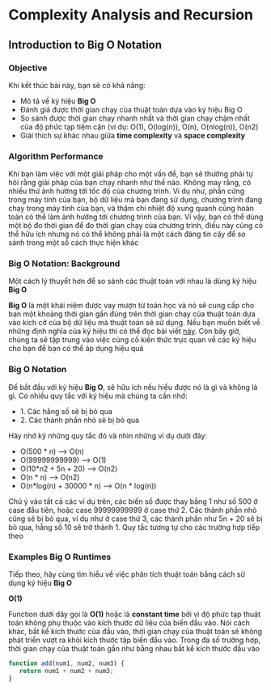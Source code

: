 <h1>Complexity Analysis and Recursion</h1>

<h2>Introduction to Big O Notation</h2>
<h3>Objective</h3>
<p>Khi kết thúc bài này, bạn sẽ có khả năng:</p>
<ul>
  <li>Mô tả về ký hiệu <strong>Big O</strong></li>
  <li>Đánh giá được thời gian chạy của thuật toán dựa vào ký hiệu Big O</li>
  <li>So sánh được thời gian chạy nhanh nhất và thời gian chạy chậm nhất của độ phức tạp tiệm cận (ví dụ: O(1), O(log(n)), O(n), O(nlog(n)), O(n2)</li>
  <li>Giải thích sự khác nhau giữa <strong>time complexity</strong> và <strong>space complexity</strong></li>
</ul>

<h3>Algorithm Performance</h3>
<p>Khi bạn làm việc với một giải pháp cho một vấn đề, bạn sẽ thường phải tự hỏi rằng giải pháp của bạn chạy nhanh như thế nào. Không may rằng, có nhiều thứ ảnh hưởng tới tốc độ của chương trình. Ví dụ như, phần cứng trong máy tính của bạn, bộ dữ liệu mà bạn đang sử dụng, chương trình đang chạy trong máy tính của bạn, và thậm chí nhiệt độ xung quanh cũng hoàn toàn có thể làm ảnh hưởng tới chương trình của bạn. Vì vậy, bạn có thể dùng một bộ đo thời gian để đo thời gian chạy của chương trình, điều này cũng có thể hữu ích nhưng nó có thể không phải là một cách đáng tin cậy để so sánh trong một số cách thực hiện khác</p>

<h3>Big O Notation: Background</h3>
<p>Một cách lý thuyết hơn để so sánh các thuật toán với nhau là dùng ký hiệu <strong>Big O</strong></p>
<p><strong>Big O</strong> là một khái niệm được vay mượn từ toán học và nó sẽ cung cấp cho bạn một khoảng thời gian gần đúng trên thời gian chạy của thuật toán dựa vào kích cỡ của bộ dữ liệu mà thuật toán sẽ sử dụng. Nếu bạn muốn biết về những định nghĩa của ký hiệu thì có thể đọc bài viết <a href="https://en.wikipedia.org/wiki/Big_O_notation">này</a>. Còn bây giờ, chúng ta sẽ tập trung vào việc củng cố kiến thức trực quan về các ký hiệu cho bạn để bạn có thể áp dụng hiệu quả</p>

<h3>Big O Notation</h3>
<p>Để bắt đầu với ký hiệu <strong>Big O</strong>, sẽ hữu ích nếu hiểu được nó là gì và không là gì. Có nhiều quy tắc với ký hiệu mà chúng ta cần nhớ:</p>

<ul>
  <li>1. Các hằng số sẽ bị bỏ qua</li>
  <li>2. Các thành phần nhỏ sẽ bị bỏ qua</li>
</ul>
<p>Hãy nhớ kỹ những quy tắc đó và nhìn những ví dụ dưới đây:</p>
<ul>
  <li>O(500 * n) --> O(n)</li>
  <li>O(99999999999) --> O(1)</li>
  <li>O(10*n2 + 5n + 20) --> O(n2)</li>
  <li>O(n * n) --> O(n2)</li>
  <li>O(n*log(n) + 30000 * n) --> O(n * log(n))</li>
</ul>

<p>Chú ý vào tất cả các ví dụ trên, các biến số được thay bằng 1 như số 500 ở case đầu tiên, hoặc case 99999999999 ở case thứ 2. Các thành phần nhỏ cũng sẽ bị bỏ qua, ví dụ như ở case thứ 3, các thành phần như 5n + 20 sẽ bị bỏ qua, hằng số 10 sẽ trở thành 1. Quy tắc tương tự cho các trường hợp tiếp theo</p>

<h3>Examples Big O Runtimes</h3>

<p>Tiếp theo, hãy cùng tìm hiểu về việc phân tích thuật toán bằng cách sử dụng ký hiệu <strong>Big O</strong></p>

<strong>O(1)</strong>

<p>Function dưới dây gọi là <strong>O(1)</strong> hoặc là <strong>constant time</strong> bởi vì độ phức tạp thuật toán không phụ thuộc vào kích thước dữ liệu của biến đầu vào. Nói cách khác, bất kể kích thước của đầu vào, thời gian chạy của thuật toán sẽ không phát triển vượt ra khỏi kích thước tập biến đầu vào. Trong đa số trường hợp, thời gian chạy của thuật toán gần như bằng nhau bất kể kích thước đầu vào</p>

```javascript
function add(num1, num2, num3) {
   return num1 + num2 + num3;
}
```
